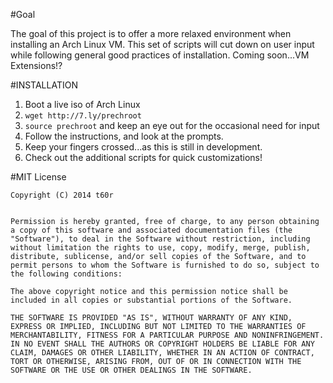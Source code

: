 #Goal

The goal of this project is to offer a more relaxed environment when installing an Arch Linux VM.  This set of scripts will cut down on user input while following general good practices of installation.  Coming soon...VM Extensions!?

#INSTALLATION

1.  Boot a live iso of Arch Linux
2.  `wget http://7.ly/prechroot`
3.  `source prechroot` and keep an eye out for the occasional need for input
4.  Follow the instructions, and look at the prompts.
5.  Keep your fingers crossed...as this is still in development.  
6.  Check out the additional scripts for quick customizations!

#MIT License

    Copyright (C) 2014 t60r


    Permission is hereby granted, free of charge, to any person obtaining a copy of this software and associated documentation files (the "Software"), to deal in the Software without restriction, including without limitation the rights to use, copy, modify, merge, publish, distribute, sublicense, and/or sell copies of the Software, and to permit persons to whom the Software is furnished to do so, subject to the following conditions:

    The above copyright notice and this permission notice shall be included in all copies or substantial portions of the Software.

    THE SOFTWARE IS PROVIDED "AS IS", WITHOUT WARRANTY OF ANY KIND, EXPRESS OR IMPLIED, INCLUDING BUT NOT LIMITED TO THE WARRANTIES OF MERCHANTABILITY, FITNESS FOR A PARTICULAR PURPOSE AND NONINFRINGEMENT. IN NO EVENT SHALL THE AUTHORS OR COPYRIGHT HOLDERS BE LIABLE FOR ANY CLAIM, DAMAGES OR OTHER LIABILITY, WHETHER IN AN ACTION OF CONTRACT, TORT OR OTHERWISE, ARISING FROM, OUT OF OR IN CONNECTION WITH THE SOFTWARE OR THE USE OR OTHER DEALINGS IN THE SOFTWARE.
